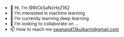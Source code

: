 - 👋 Hi, I’m @RiCkSaNcHeZ162
- 👀 I’m interested in machine learning
- 🌱 I’m currently learning deep learning
- 💞️ I’m looking to collaborate on ...
- 📫 How to reach me swanand13kulkarni@gmail.com

<!---
RiCkSaNcHeZ162/RiCkSaNcHeZ162 is a ✨ special ✨ repository because its `README.md` (this file) appears on your GitHub profile.
You can click the Preview link to take a look at your changes.
--->
